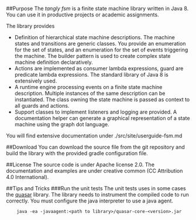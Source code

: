 ##Purpose
The *tangly fsm* is a finite state machine library written in Java 8. You can use it in productive projects or academic 
assignments.

The library provides

* Definition of hierarchical state machine descriptions. The machine states and transitions are generic classes. You provide an enumeration for the set of states, and an enumeration for the set of events triggering the machine. The builder pattern is used to create complex state machine definition declaratively.
* Actions are implemented as consumer lambda expressions, guard are predicate lambda expressions. The standard library of Java 8 is extensively used.
* A runtime engine processing events on a finite state machine description. Multiple instances of the same description can be instantiated. The class owning the state machine is passed as context to all guards and actions.
* Support classes to implement listeners and logging are provided. A documentation helper can generate a graphical representation of a state machine using the graph dot language.
  
You will find extensive documentation under ./src/site/userguide-fsm.md

##Download
You can download the source file from the git repository and build the library with the provided gradle configuration file.

##License
The source code is under Apache license 2.0.
The documentation and examples are under creative common (CC Attribution 4.0 International).

##Tips and Tricks
###Run the unit tests
The unit tests uses in some cases the [quasar](http://docs.paralleluniverse.co/quasar/) library. The library needs to 
instrument the compiled code to run correctly. You must configure the java interpreter to use a java agent. 
````
    java -ea -javaagent:<path to library>/quasar-core-<version>.jar
````
